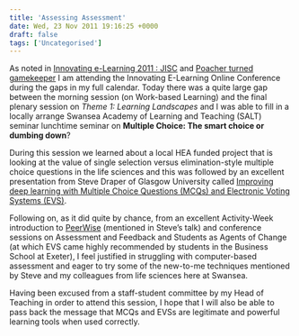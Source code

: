 ```yaml
---
title: 'Assessing Assessment'
date: Wed, 23 Nov 2011 19:16:25 +0000
draft: false
tags: ['Uncategorised']
---
```


As noted in [Innovating e-Learning 2011 : JISC](http://blog.cpjobling.me/2011/11/08/innovating-e-learning-2011-jisc/ "Innovating e-Learning 2011 : JISC") and [Poacher turned gamekeeper](http://blog.cpjobling.me/2011/11/18/poacher-turned-gamekeeper/ "Poacher turned gamekeeper") I am attending the Innovating E-Learning Online Conference during the gaps in my full calendar. Today there was a quite large gap between the morning session (on Work-based Learning) and the final plenary session on _Theme 1: Learning Landscapes_ and I was able to fill in a locally arrange Swansea Academy of Learning and Teaching (SALT) seminar lunchtime seminar on **Multiple Choice: The smart choice or dumbing down**?

During this session we learned about a local HEA funded project that is looking at the value of single selection versus elimination-style multiple choice questions in the life sciences and this was followed by an excellent presentation from Steve Draper of Glasgow University called [Improving deep learning with Multiple Choice Questions (MCQs) and Electronic Voting Systems (EVS)](http://www.psy.gla.ac.uk/~steve/talks/evs8.html "http://www.psy.gla.ac.uk/~steve/talks/evs8.html").

Following on, as it did quite by chance, from an excellent Activity-Week introduction to [PeerWise](http://peerwise.cs.auckland.ac.nz/ "PeerWise supports students in the creation, sharing, evaluation and discussion of assessment questions. ") (mentioned in Steve’s talk) and conference sessions on Assessment and Feedback and Students as Agents of Change (at which EVS came highly recommended by students in the Business School at Exeter), I feel justified in struggling with computer-based assessment and eager to try some of the new-to-me techniques mentioned by Steve and my colleagues from life sciences here at Swansea.

Having been excused from a staff-student committee by my Head of Teaching in order to attend this session, I hope that I will also be able to pass back the message that MCQs and EVSs are legitimate and powerful learning tools when used correctly.